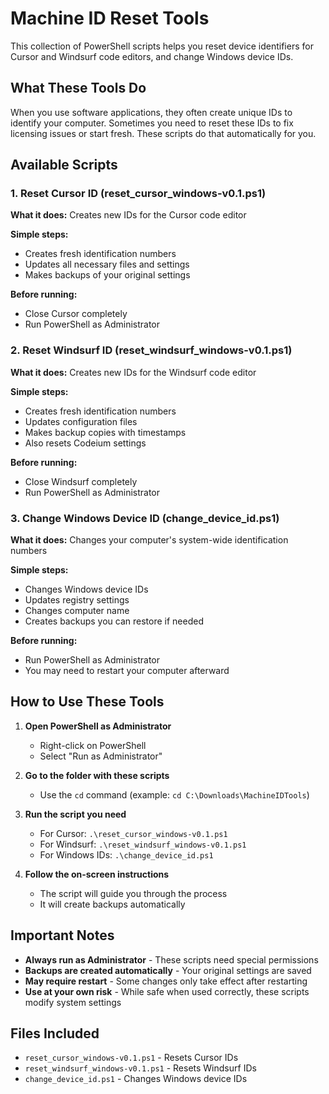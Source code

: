 # Machine ID Reset Tools

This collection of PowerShell scripts helps you reset device identifiers for Cursor and Windsurf code editors, and change Windows device IDs.

## What These Tools Do

When you use software applications, they often create unique IDs to identify your computer. Sometimes you need to reset these IDs to fix licensing issues or start fresh. These scripts do that automatically for you.

## Available Scripts

### 1. Reset Cursor ID (reset_cursor_windows-v0.1.ps1)

**What it does:** Creates new IDs for the Cursor code editor

**Simple steps:**

- Creates fresh identification numbers
- Updates all necessary files and settings
- Makes backups of your original settings

**Before running:**

- Close Cursor completely
- Run PowerShell as Administrator

### 2. Reset Windsurf ID (reset_windsurf_windows-v0.1.ps1)

**What it does:** Creates new IDs for the Windsurf code editor

**Simple steps:**

- Creates fresh identification numbers
- Updates configuration files
- Makes backup copies with timestamps
- Also resets Codeium settings

**Before running:**

- Close Windsurf completely
- Run PowerShell as Administrator

### 3. Change Windows Device ID (change_device_id.ps1)

**What it does:** Changes your computer's system-wide identification numbers

**Simple steps:**

- Changes Windows device IDs
- Updates registry settings
- Changes computer name
- Creates backups you can restore if needed

**Before running:**

- Run PowerShell as Administrator
- You may need to restart your computer afterward

## How to Use These Tools

1. **Open PowerShell as Administrator**

   - Right-click on PowerShell
   - Select "Run as Administrator"

2. **Go to the folder with these scripts**

   - Use the `cd` command (example: `cd C:\Downloads\MachineIDTools`)

3. **Run the script you need**

   - For Cursor: `.\reset_cursor_windows-v0.1.ps1`
   - For Windsurf: `.\reset_windsurf_windows-v0.1.ps1`
   - For Windows IDs: `.\change_device_id.ps1`

4. **Follow the on-screen instructions**
   - The script will guide you through the process
   - It will create backups automatically

## Important Notes

- **Always run as Administrator** - These scripts need special permissions
- **Backups are created automatically** - Your original settings are saved
- **May require restart** - Some changes only take effect after restarting
- **Use at your own risk** - While safe when used correctly, these scripts modify system settings

## Files Included

- `reset_cursor_windows-v0.1.ps1` - Resets Cursor IDs
- `reset_windsurf_windows-v0.1.ps1` - Resets Windsurf IDs
- `change_device_id.ps1` - Changes Windows device IDs

